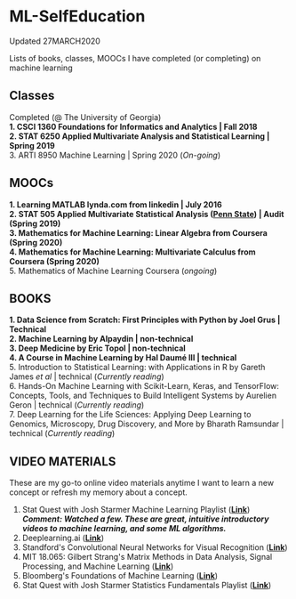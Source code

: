 # ML-SelfEducation
Updated 27MARCH2020

Lists of books, classes, MOOCs I have completed (or completing) on machine learning

## Classes

Completed (@ The University of Georgia) <br>
**1. CSCI 1360 Foundations for Informatics and Analytics | Fall 2018** <br>
**2. STAT 6250 Applied Multivariate Analysis and Statistical Learning | Spring 2019** <br>
3. ARTI 8950 Machine Learning | Spring 2020 (*On-going*)

## MOOCs

**1. Learning MATLAB lynda.com from linkedin | July 2016** <br>
**2. STAT 505 Applied Multivariate Statistical Analysis (__[Penn State](https://online.stat.psu.edu/stat505/)__)  | Audit (Spring 2019)** <br>
**3. Mathematics for Machine Learning: Linear Algebra from Coursera (Spring 2020)** <br>
**4. Mathematics for Machine Learning: Multivariate Calculus from Coursera (Spring 2020)** <br>
5. Mathematics of Machine Learning Coursera (*ongoing*)

## BOOKS
**1. Data Science from Scratch: First Principles with Python by Joel Grus | Technical** <br>
**2. Machine Learning by Alpaydin | non-technical** <br>
**3. Deep Medicine by Eric Topol | non-technical** <br>
**4. A Course in Machine Learning by Hal Daumé III | technical** <br>
5. Introduction to Statistical Learning: with Applications in R by Gareth James _et al_  | technical (*Currently reading*)<br>
6. Hands-On Machine Learning with Scikit-Learn, Keras, and TensorFlow: Concepts, Tools, and Techniques to Build Intelligent Systems by Aurelien Geron | technical (*Currently reading*) <br>
7. Deep Learning for the Life Sciences: Applying Deep Learning to Genomics, Microscopy, Drug Discovery, and More by Bharath Ramsundar | technical (*Currently reading*)

## VIDEO MATERIALS

These are my go-to online video materials anytime I want to learn a new concept or refresh my memory about a concept. 

1. Stat Quest with Josh Starmer Machine Learning Playlist (__[Link](https://www.youtube.com/watch?v=Gv9_4yMHFhI&list=PLblh5JKOoLUICTaGLRoHQDuF_7q2GfuJF)__) <br>
___Comment: Watched a few. These are great, intuitive introductory videos to machine learning, and some ML algorithms.___ 
2. Deeplearning.ai (__[Link](https://www.youtube.com/channel/UCcIXc5mJsHVYTZR1maL5l9w/playlists)__)
3. Standford's Convolutional Neural Networks for Visual Recognition (__[Link](https://www.youtube.com/watch?v=vT1JzLTH4G4&list=PL3FW7Lu3i5JvHM8ljYj-zLfQRF3EO8sYv)__)
4. MIT 18.065: Gilbert Strang's Matrix Methods in Data Analysis, Signal Processing, and Machine Learning (__[Link](https://www.youtube.com/watch?v=Cx5Z-OslNWE&list=PLUl4u3cNGP63oMNUHXqIUcrkS2PivhN3k)__)
5. Bloomberg's Foundations of Machine Learning (__[Link](https://www.youtube.com/watch?v=MsD28INtSv8&list=PLnZuxOufsXnvftwTB1HL6mel1V32w0ThI)__)
6. Stat Quest with Josh Starmer Statistics Fundamentals Playlist (__[Link](https://www.youtube.com/watch?v=qBigTkBLU6g&list=PLblh5JKOoLUK0FLuzwntyYI10UQFUhsY9)__) <br> 



